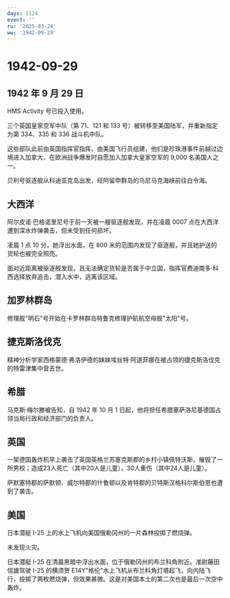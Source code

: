 ```yaml
---
days: 1124
event: ''
ru: '2025-03-24'
ww: '1942-09-29'
---
```


# 1942-09-29

## 1942 年 9 月 29 日

HMS Activity 号已投入使用。

三个英国皇家空军中队（第 71、121 和 133
号）被转移至美国陆军，并重新指定为第 334、335 和 336 战斗机中队。

这些部队此前由英国指挥官指挥，由美国飞行员组建，他们是珍珠港事件前越过边境进入加拿大、在欧洲战争爆发时自愿加入加拿大皇家空军的
9,000 名美国人之一。

贝利号驱逐舰从科迪亚克岛出发，经阿留申群岛的乌尼马克海峡前往白令海。

## 大西洋

阿尔皮诺·巴格诺里尼号于前一天被一艘驱逐舰发现，并在凌晨 0007
点在大西洋遭到深水炸弹袭击，但未受到任何损坏。

凌晨 1 点 10 分，她浮出水面，在 800
米的范围内发现了驱逐舰，并且她护送的货轮也被完全照亮。

面对近距离被驱逐舰发现，且无法确定货轮是否属于中立国，指挥官费迪南多·科西选择放弃追击，潜入水中，逃离该区域。

## 加罗林群岛

修理舰"明石"号开始在卡罗林群岛特鲁克修理护航航空母舰"太阳"号。

## 捷克斯洛伐克

精神分析学家西格蒙德·弗洛伊德的妹妹埃丝特·阿道菲娜在被占领的捷克斯洛伐克的特雷津集中营去世。

## 希腊

马克斯·梅尔滕被告知，自 1942 年 10 月 1
日起，他将担任希腊塞萨洛尼基德国占领当局行政和经济部门的负责人。

## 英国

一架德国轰炸机早上袭击了英国英格兰苏塞克斯郡的乡村小镇佩特沃斯，摧毁了一所男校；造成23人死亡（其中20人是儿童），30人重伤（其中24人是儿童）。

萨默塞特郡的萨默顿、威尔特郡的什鲁顿以及肯特郡的贝特斯汉格科尔斯伯恩也遭到了袭击。

## 美国

日本潜艇 I-25 上的水上飞机向美国俄勒冈州的一片森林投掷了燃烧弹。

未发现火灾。

日本潜艇 I-25
在清晨黑暗中浮出水面，位于俄勒冈州的布兰科角附近。准尉藤田信雄驾驶 I-25
的横须贺
E14Y"格伦"水上飞机从布兰科角灯塔起飞，向内陆飞行，投掷了两枚燃烧弹，但效果甚微。这是对美国本土的第二次也是最后一次空中轰炸。